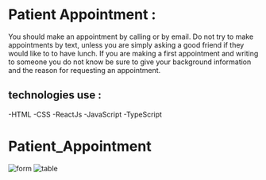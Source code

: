 # Patient Appointment :
You should make an appointment by calling or by email. Do not try to make appointments by text, unless you are simply asking a good friend if they would like to to have lunch. If you are making a first appointment and writing to someone you do not know be sure to give your background information and the reason for requesting an appointment.

## technologies use :
-HTML
-CSS
-ReactJs
-JavaScript
-TypeScript

# Patient_Appointment

![form](https://i.ibb.co/nj0YYyb/Web-capture-22-1-2024-161411-localhost.jpg)
![table](https://i.ibb.co/ZxGgfbB/Web-capture-22-1-2024-161519-localhost.jpg)
